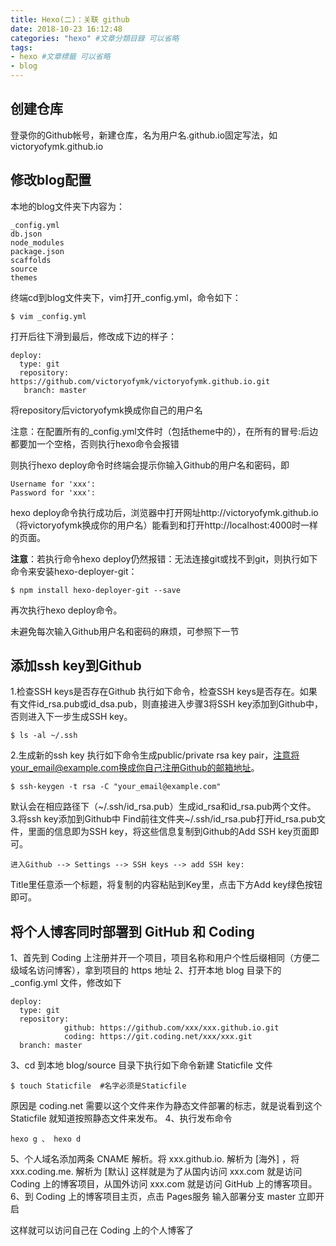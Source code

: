 ```yaml
---
title: Hexo(二)：关联 github
date: 2018-10-23 16:12:48
categories: "hexo" #文章分類目錄 可以省略
tags:
- hexo #文章標籤 可以省略
- blog
---
```


##  创建仓库
登录你的Github帐号，新建仓库，名为用户名.github.io固定写法，如victoryofymk.github.io

## 修改blog配置
本地的blog文件夹下内容为：
```
_config.yml 
db.json 
node_modules 
package.json
scaffolds
source
themes

```
终端cd到blog文件夹下，vim打开_config.yml，命令如下：
```
$ vim _config.yml
```
打开后往下滑到最后，修改成下边的样子：
```
deploy:
  type: git
  repository: https://github.com/victoryofymk/victoryofymk.github.io.git
   branch: master     

```
将repository后victoryofymk换成你自己的用户名

注意：在配置所有的_config.yml文件时（包括theme中的），在所有的冒号:后边都要加一个空格，否则执行hexo命令会报错

则执行hexo deploy命令时终端会提示你输入Github的用户名和密码，即
```
Username for 'xxx':
Password for 'xxx':
```
hexo deploy命令执行成功后，浏览器中打开网址http://victoryofymk.github.io（将victoryofymk换成你的用户名）能看到和打开http://localhost:4000时一样的页面。

**注意**：若执行命令hexo deploy仍然报错：无法连接git或找不到git，则执行如下命令来安装hexo-deployer-git：
```
$ npm install hexo-deployer-git --save
```
再次执行hexo deploy命令。

未避免每次输入Github用户名和密码的麻烦，可参照下一节
## 添加ssh key到Github
1.检查SSH keys是否存在Github
执行如下命令，检查SSH keys是否存在。如果有文件id_rsa.pub或id_dsa.pub，则直接进入步骤3将SSH key添加到Github中，否则进入下一步生成SSH key。
```
$ ls -al ~/.ssh
```
2.生成新的ssh key
执行如下命令生成public/private rsa key pair，注意将your_email@example.com换成你自己注册Github的邮箱地址。
```
$ ssh-keygen -t rsa -C "your_email@example.com"
```
默认会在相应路径下（~/.ssh/id_rsa.pub）生成id_rsa和id_rsa.pub两个文件。
3.将ssh key添加到Github中
Find前往文件夹~/.ssh/id_rsa.pub打开id_rsa.pub文件，里面的信息即为SSH key，将这些信息复制到Github的Add SSH key页面即可。
```
进入Github --> Settings --> SSH keys --> add SSH key:
```
Title里任意添一个标题，将复制的内容粘贴到Key里，点击下方Add key绿色按钮即可。
## 将个人博客同时部署到 GitHub 和 Coding

1、首先到 Coding 上注册并开一个项目，项目名称和用户个性后缀相同（方便二级域名访问博客），拿到项目的 https 地址
2、打开本地 blog 目录下的 _config.yml 文件，修改如下
```
deploy:
  type: git
  repository: 
            github: https://github.com/xxx/xxx.github.io.git
            coding: https://git.coding.net/xxx/xxx.git
  branch: master
```
3、cd 到本地 blog/source 目录下执行如下命令新建 Staticfile 文件
```
$ touch Staticfile  #名字必须是Staticfile
```
原因是 coding.net 需要以这个文件来作为静态文件部署的标志，就是说看到这个 Staticfile 就知道按照静态文件来发布。
4、执行发布命令 
```
hexo g 、 hexo d
```
5、个人域名添加两条 CNAME 解析。将 xxx.github.io. 解析为 [海外] ，将 xxx.coding.me. 解析为 [默认]
这样就是为了从国内访问 xxx.com 就是访问 Coding 上的博客项目，从国外访问 xxx.com 就是访问 GitHub 上的博客项目。
6、到 Coding 上的博客项目主页，点击 Pages服务 输入部署分支 master 立即开启

这样就可以访问自己在 Coding 上的个人博客了

